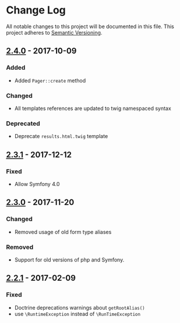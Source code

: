 # Change Log
All notable changes to this project will be documented in this file.
This project adheres to [Semantic Versioning](http://semver.org/).

## [2.4.0](https://github.com/sonata-project/SonataDatagridBundle/compare/2.3.1...2.4.0) - 2017-10-09
### Added
- Added `Pager::create` method

### Changed
- All templates references are updated to twig namespaced syntax

### Deprecated
- Deprecate `results.html.twig` template

## [2.3.1](https://github.com/sonata-project/SonataDatagridBundle/compare/2.3.0...2.3.1) - 2017-12-12
### Fixed
- Allow Symfony 4.0

## [2.3.0](https://github.com/sonata-project/SonataDatagridBundle/compare/2.2.1...2.3.0) - 2017-11-20
### Changed
- Removed usage of old form type aliases

### Removed
- Support for old versions of php and Symfony.

## [2.2.1](https://github.com/sonata-project/SonataDatagridBundle/compare/2.2.0...2.2.1) - 2017-02-09
### Fixed
- Doctrine deprecations warnings about `getRootAlias()`
- use `\RuntimeException` instead of `\RunTimeException`
